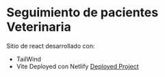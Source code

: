# Seguimiento de pacientes Veterinaria
Sitio de react desarrollado con:
* TailWind
* Vite
Deployed con Netlify
[Deployed Project](https://spectacular-entremet-674b02.netlify.app/)
